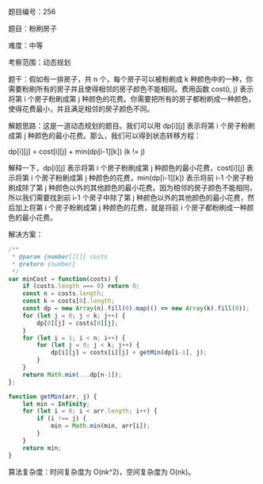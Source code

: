 题目编号：256

题目：粉刷房子

难度：中等

考察范围：动态规划

题干：假如有一排房子，共 n 个，每个房子可以被粉刷成 k 种颜色中的一种，你需要粉刷所有的房子并且使得相邻的房子颜色不能相同。费用函数 cost(i, j) 表示将第 i 个房子粉刷成第 j 种颜色的花费。你需要把所有的房子都粉刷成一种颜色，使得花费最小，并且满足相邻的房子颜色不同。

解题思路：这是一道动态规划的题目。我们可以用 dp[i][j] 表示将第 i 个房子粉刷成第 j 种颜色的最小花费。那么，我们可以得到状态转移方程：

dp[i][j] = cost[i][j] + min(dp[i-1][k]) (k != j)

解释一下，dp[i][j] 表示将第 i 个房子粉刷成第 j 种颜色的最小花费，cost[i][j] 表示将第 i 个房子粉刷成第 j 种颜色的花费，min(dp[i-1][k]) 表示将前 i-1 个房子粉刷成除了第 j 种颜色以外的其他颜色的最小花费。因为相邻的房子颜色不能相同，所以我们需要找到前 i-1 个房子中除了第 j 种颜色以外的其他颜色的最小花费，然后加上将第 i 个房子粉刷成第 j 种颜色的花费，就是将前 i 个房子都粉刷成一种颜色的最小花费。

解决方案：

```javascript
/**
 * @param {number[][]} costs
 * @return {number}
 */
var minCost = function(costs) {
    if (costs.length === 0) return 0;
    const n = costs.length;
    const k = costs[0].length;
    const dp = new Array(n).fill(0).map(() => new Array(k).fill(0));
    for (let j = 0; j < k; j++) {
        dp[0][j] = costs[0][j];
    }
    for (let i = 1; i < n; i++) {
        for (let j = 0; j < k; j++) {
            dp[i][j] = costs[i][j] + getMin(dp[i-1], j);
        }
    }
    return Math.min(...dp[n-1]);
};

function getMin(arr, j) {
    let min = Infinity;
    for (let i = 0; i < arr.length; i++) {
        if (i !== j) {
            min = Math.min(min, arr[i]);
        }
    }
    return min;
}
```

算法复杂度：时间复杂度为 O(nk^2)，空间复杂度为 O(nk)。